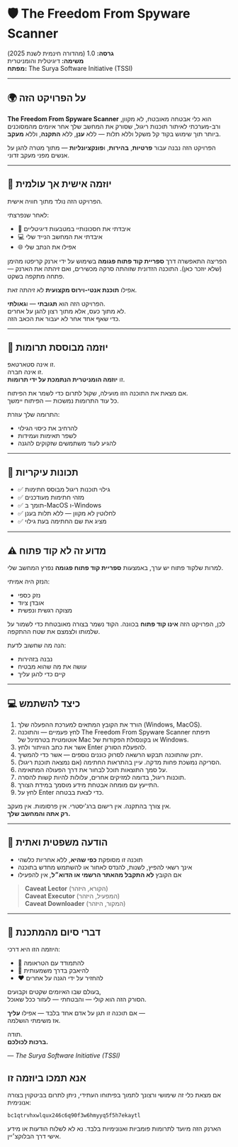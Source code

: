 
# 🛡️ The Freedom From Spyware Scanner
**גרסה:** 1.0 (מהדורה חינמית לשנת 2025)  
**משימה:** דיגיטלית והומניטרית  
**מפתח:** The Surya Software Initiative (TSSI)

---

## 🌍 על הפרויקט הזה

**The Freedom From Spyware Scanner** הוא כלי אבטחה מאובטח, לא מקוון, ורב-מערכתי לאיתור תוכנות ריגול, שסורק את המחשב שלך אחר איומים מהמסוכנים ביותר תוך שימוש בקוד קל משקל וללא תלות — ללא **ענן**, ללא **התקנה**, וללא **מעקב**.

הפרויקט הזה נבנה עבור **פרטיות**, **בהירות**, ו**פונקציונליות** — מתוך מטרה להגן על אנשים מפני מעקב זדוני.

---

## 🙏 יוזמה אישית אך עולמית

הפרויקט הזה נולד מתוך חוויה אישית.

לאחר שנפרצתי:
- 💸 איבדתי את חסכונותיי במטבעות דיגיטליים  
- 💻 איבדתי את המחשב הנייד שלי  
- 🌐 אפילו את הנתב שלי  

הפריצה התאפשרה דרך **ספריית קוד פתוח פגומה** בשימוש על ידי ארנק קריפטו מהימן (שלא יוזכר כאן). התוכנה הזדונית שזוהתה סרקה מכשירים, ואם זיהתה את הארנק — פתחה מתקפה בשקט.

אפילו **תוכנת אנטי-וירוס מקצועית** לא זיהתה זאת.

הפרויקט הזה הוא **תגובתי** — ו**גאולתי**.  
לא מתוך כעס, אלא מתוך רצון להגן על אחרים.  
כדי שאף אחד אחר לא יעבור את הכאב הזה.

---

## 💸 יוזמה מבוססת תרומות

זו אינה סטארטאפ.  
זו אינה חברה.  
זו **יוזמה הומניטרית הנתמכת על ידי תרומות**.

אם מצאת את התוכנה הזו מועילה, שקול לתרום כדי לשמר את הפיתוח.  
כל עוד התרומות נמשכות — הפיתוח יימשך.

התרומה שלך עוזרת:
- להרחיב את כיסוי הגילוי  
- לשפר תאימות ועמידות  
- להגיע לעוד משתמשים שזקוקים להגנה

---

## 🔐 תכונות עיקריות

- ✅ גילוי תוכנות ריגול מבוסס חתימות  
- ✅ מזהי חתימות מעודכנים  
- ✅ תומך ב-MacOS ו-Windows  
- ✅ לחלוטין לא מקוון — ללא תלות בענן  
- ✅ מציג את שם החתימה בעת גילוי  

---

## ⚠️ מדוע זה לא קוד פתוח

למרות שלקוד פתוח יש ערך, באמצעות **ספריית קוד פתוח פגומה** נפרץ המחשב שלי.

הנזק היה אמיתי:
- נזק כספי  
- אובדן ציוד  
- מצוקה רגשית ונפשית  

לכן, הפרויקט הזה **אינו קוד פתוח** בכוונה. הקוד נשמר בצורה מאובטחת כדי לשמור על שלמותו ולצמצם את שטח ההתקפה.

הנה מה שחשוב לדעת:
- נבנה בזהירות  
- עושה את מה שהוא מבטיח  
- קיים כדי להגן עליך

---

## 💻 כיצד להשתמש

1. הורד את הקובץ המתאים למערכת ההפעלה שלך (Windows, MacOS).  
2. לחץ פעמיים — והתוכנה The Freedom From Spyware Scanner תיפתח אוטומטית בטרמינל של Mac או בקונסולת הפקודות של Windows.  
3. אשר את כתב הוויתור ולחץ Enter להפעלת הסורק.  
4. יתכן שהתוכנה תבקש הרשאה לסרוק כוננים נוספים — אשר כדי להמשיך.  
5. הסריקה נמשכת פחות מדקה. עיין בהתראות החתימה (אם נמצאה תוכנת ריגול).  
6. על סמך התוצאות תוכל לבחור את דרך הפעולה המתאימה.  
7. תוכנות ריגול, בדומה למזיקים אחרים, עלולות להיות קשות להסרה.  
8. התייעץ עם מומחה אבטחת מידע מוסמך במידת הצורך.  
9. לחץ על Enter כדי לצאת בבטחה.

אין צורך בהתקנה. אין רישום ברג'יסטרי. אין פרסומות. אין מעקב.  
**רק אתה והמחשב שלך.**

---

## 📜 הודעה משפטית ואתית

- תוכנה זו מסופקת **כפי שהיא**, ללא אחריות כלשהי  
- אינך רשאי להפיץ, לשנות, להנדס לאחור או להשתמש מחדש בתוכנה  
- אם הקובץ **לא התקבל מהאתר הרשמי או הדוא״ל**, אין להפעילו

> **Caveat Lector** (הקורא, היזהר)  
> **Caveat Executor** (המפעיל, היזהר)  
> **Caveat Downloader** (המקור, היזהר)

---

## 🤝 דברי סיום מהמתכנת

היוזמה הזו היא דרכי:
- 🧠 להתמודד עם הטראומה  
- 🧰 להיאבק בדרך משמעותית  
- ❤️ להחזיר על ידי הגנה על אחרים  

בעולם שבו האיומים שקטים וקבועים,  
הסורק הזה הוא קולי — והבטחתי — לעזור ככל שאוכל.

אם תוכנה זו תגן על אדם אחד בלבד — אפילו **עליך** —  
אז משימתי הושלמה.

תודה.  
**ברכות לכולכם.**

— *The Surya Software Initiative (TSSI)*

## אנא תמכו ביוזמה זו

אם מצאת כלי זה שימושי ורצונך לתמוך בפיתוחו העתידי, ניתן לתרום בביטקוין בצורה אנונימית:

`bc1qtrvhxwlqux246c6q90f3w6hmyyq5f5h7ekaytl`

הארנק הזה מיועד לתרומות פומביות ואנונימיות בלבד. נא לא לשלוח הודעות או מידע אישי דרך הבלוקצ׳יין.
